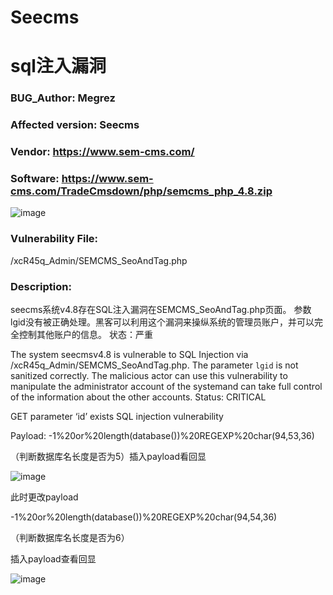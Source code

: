 # Seecms
# sql注入漏洞

### BUG_Author: Megrez

### Affected version: Seecms

### Vendor: https://www.sem-cms.com/

### Software: https://www.sem-cms.com/TradeCmsdown/php/semcms_php_4.8.zip

![image](https://github.com/user-attachments/assets/b989312d-f06c-416e-83b5-04b2d98e12a9)


### Vulnerability File:

/xcR45q_Admin/SEMCMS_SeoAndTag.php

### Description:

seecms系统v4.8存在SQL注入漏洞在SEMCMS_SeoAndTag.php页面。
 参数lgid没有被正确处理。黑客可以利用这个漏洞来操纵系统的管理员账户，并可以完全控制其他账户的信息。
 状态：严重



The system seecmsv4.8 is vulnerable to SQL Injection via /xcR45q_Admin/SEMCMS_SeoAndTag.php.
 The parameter `lgid` is not sanitized correctly. The malicious actor can use this  vulnerability to manipulate the administrator account of the systemand  can take full control of the information about the other accounts.
 Status: CRITICAL

GET parameter ‘id’ exists SQL injection vulnerability



Payload: -1%20or%20length(database())%20REGEXP%20char(94,53,36)

（判断数据库名长度是否为5）插入payload看回显

![image](https://github.com/user-attachments/assets/e0e49908-3857-4380-83a2-ad1c487bbb81)




此时更改payload

-1%20or%20length(database())%20REGEXP%20char(94,54,36)

（判断数据库名长度是否为6） 

插入payload查看回显 

![image](https://github.com/user-attachments/assets/1a29adad-cebb-4ec5-9699-ef59d71cfc58)
